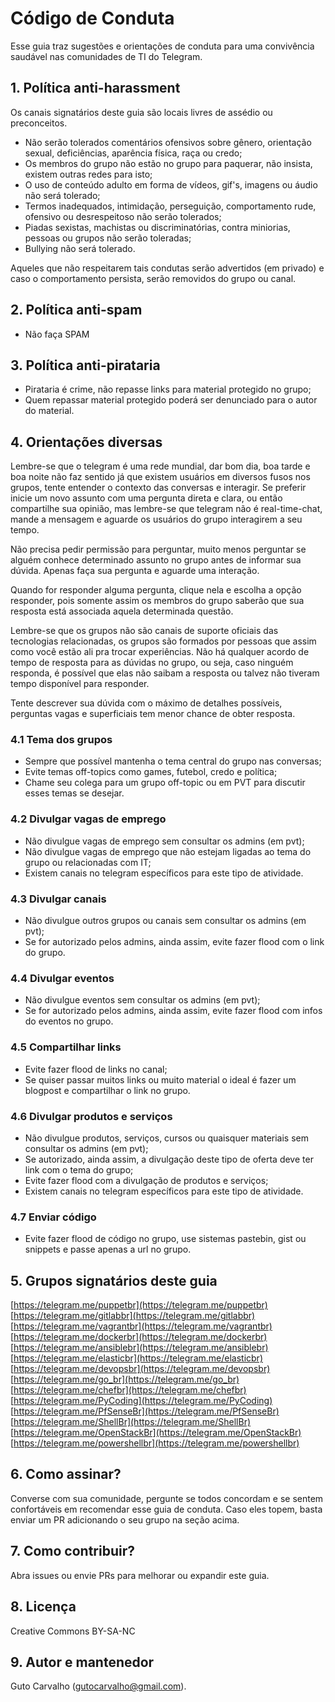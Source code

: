# Código de Conduta

Esse guia traz sugestões e orientações de conduta para uma convivência saudável nas comunidades de TI do Telegram.

## 1. Política anti-harassment

Os canais signatários deste guia são locais livres de assédio ou preconceitos.

- Não serão tolerados comentários ofensivos sobre gênero, orientação sexual, deficiências, aparência física, raça ou credo;
- Os membros do grupo não estão no grupo para paquerar, não insista, existem outras redes para isto;
- O uso de conteúdo adulto em forma de vídeos, gif's, imagens ou áudio não será tolerado;
- Termos inadequados, intimidação, perseguição, comportamento rude, ofensivo ou desrespeitoso não serão tolerados;
- Piadas sexistas, machistas ou discriminatórias, contra miniorias, pessoas ou grupos não serão toleradas;
- Bullying não será tolerado.

Aqueles que não respeitarem tais condutas serão advertidos (em privado) e caso o comportamento persista, serão removidos do grupo ou canal.

## 2. Política anti-spam

- Não faça SPAM

## 3. Política anti-pirataria

- Pirataria é crime, não repasse links para material protegido no grupo;
- Quem repassar material protegido poderá ser denunciado para o autor do material.

## 4. Orientações diversas

Lembre-se que o telegram é uma rede mundial, dar bom dia, boa tarde e boa noite não faz sentido já que existem usuários em diversos fusos nos grupos, tente entender o contexto das conversas e interagir. Se preferir inicie um novo assunto com uma pergunta direta e clara, ou então compartilhe sua opinião, mas lembre-se que telegram não é real-time-chat, mande a mensagem e aguarde os usuários do grupo interagirem a seu tempo.

Não precisa pedir permissão para perguntar, muito menos perguntar se alguém conhece determinado assunto no grupo antes de informar sua dúvida. Apenas faça sua pergunta e aguarde uma interação.

Quando for responder alguma pergunta, clique nela e escolha a opção responder, pois somente assim os membros do grupo saberão que sua resposta está associada aquela determinada questão.

Lembre-se que os grupos não são canais de suporte oficiais das tecnologias relacionadas, os grupos são formados por pessoas que assim como você estão ali pra trocar experiências. Não há qualquer acordo de tempo de resposta para as dúvidas no grupo, ou seja, caso ninguém responda, é possível que elas não saibam a resposta ou talvez não tiveram tempo disponível para responder.

Tente descrever sua dúvida com o máximo de detalhes possíveis, perguntas vagas e superficiais tem menor chance de obter resposta.

### 4.1 Tema dos grupos

- Sempre que possível mantenha o tema central do grupo nas conversas;
- Evite temas off-topics como games, futebol, credo e política;
- Chame seu colega para um grupo off-topic ou em PVT para discutir esses temas se desejar.

### 4.2 Divulgar vagas de emprego

- Não divulgue vagas de emprego sem consultar os admins (em pvt);
- Não divulgue vagas de emprego que não estejam ligadas ao tema do grupo ou relacionadas com IT;
- Existem canais no telegram específicos para este tipo de atividade.

### 4.3 Divulgar canais

- Não divulgue outros grupos ou canais sem consultar os admins (em pvt);
- Se for autorizado pelos admins, ainda assim, evite fazer flood com o link do grupo.

### 4.4 Divulgar eventos

- Não divulgue eventos sem consultar os admins (em pvt);
- Se for autorizado pelos admins, ainda assim, evite fazer flood com infos do eventos no grupo.

### 4.5 Compartilhar links

- Evite fazer flood de links no canal;
- Se quiser passar muitos links ou muito material o ideal é fazer um blogpost e compartilhar o link no grupo.

### 4.6 Divulgar produtos e serviços

- Não divulgue produtos, serviços, cursos ou quaisquer materiais sem consultar os admins (em pvt);
- Se autorizado, ainda assim, a divulgação deste tipo de oferta deve ter link com o tema do grupo;
- Evite fazer flood com a divulgação de produtos e serviços;
- Existem canais no telegram específicos para este tipo de atividade.

### 4.7 Enviar código

- Evite fazer flood de código no grupo, use sistemas pastebin, gist ou snippets e passe apenas a url no grupo.

## 5. Grupos signatários deste guia

[https://telegram.me/puppetbr](https://telegram.me/puppetbr)<br>
[https://telegram.me/gitlabbr](https://telegram.me/gitlabbr)<br>
[https://telegram.me/vagrantbr](https://telegram.me/vagrantbr)<br>
[https://telegram.me/dockerbr](https://telegram.me/dockerbr)<br>
[https://telegram.me/ansiblebr](https://telegram.me/ansiblebr)<br>
[https://telegram.me/elasticbr](https://telegram.me/elasticbr)<br>
[https://telegram.me/devopsbr](https://telegram.me/devopsbr)<br>
[https://telegram.me/go_br](https://telegram.me/go_br)<br>
[https://telegram.me/chefbr](https://telegram.me/chefbr)<br>
[https://telegram.me/PyCoding](https://telegram.me/PyCoding)<br>
[https://telegram.me/PfSenseBr](https://telegram.me/PfSenseBr)<br>
[https://telegram.me/ShellBr](https://telegram.me/ShellBr)<br>
[https://telegram.me/OpenStackBr](https://telegram.me/OpenStackBr)<br>
[https://telegram.me/powershellbr](https://telegram.me/powershellbr)<br>

## 6. Como assinar?

Converse com sua comunidade, pergunte se todos concordam e se sentem confortáveis em recomendar esse guia de conduta. Caso eles topem, basta enviar um PR adicionando o seu grupo na seção acima.

## 7. Como contribuir?

Abra issues ou envie PRs para melhorar ou expandir este guia.

## 8. Licença

Creative Commons BY-SA-NC

## 9. Autor e mantenedor

Guto Carvalho (gutocarvalho@gmail.com).
